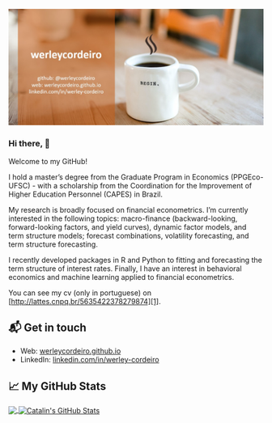 
[![Hello 👋](https://raw.githubusercontent.com/werleycordeiro/werleycordeiro/main/Wcard.jpg)][4]
### Hi there, 👋

Welcome to my GitHub! 

I hold a master’s degree from the Graduate Program in Economics (PPGEco-UFSC) - with a scholarship from the Coordination for the Improvement of Higher Education Personnel (CAPES) in Brazil.
 
My research is broadly focused on financial econometrics. I’m currently interested in the following topics: macro-finance (backward-looking, forward-looking factors, and yield curves), dynamic factor models, and term structure models; forecast combinations, volatility forecasting, and term structure forecasting.

I recently developed packages in R and Python to fitting and forecasting the term structure of interest rates. Finally, I have an interest in behavioral economics and machine learning applied to financial econometrics.

You can see my cv (only in portuguese) on [http://lattes.cnpq.br/5635422378279874][1].

## 📬 Get in touch

- Web: [werleycordeiro.github.io][2]
- LinkedIn: [linkedin.com/in/werley-cordeiro][3]

## &#x1f4c8; My GitHub Stats

<a href="https://github.com/werleycordeiro/werleycordeiro">
  <img align="center" src="https://github-readme-stats.vercel.app/api/top-langs/?username=werleycordeiro&hide=java,html&title_color=ffffff&text_color=c9cacc&icon_color=2bbc8a&bg_color=1d1f21" />
</a>

<a href="https://github.com/werleycordeiro/werleycordeiro">
  <img align="center" src="https://github-readme-stats.vercel.app/api?username=werleycordeiro&show_icons=true&line_height=27&count_private=true&title_color=ffffff&text_color=c9cacc&icon_color=2bbc8a&bg_color=1d1f21" alt="Catalin's GitHub Stats" />
</a>

[1]: http://lattes.cnpq.br/5635422378279874
[2]: https://werleycordeiro.github.io
[3]: https://linkedin.com/in/werley-cordeiro
[4]: https://github.com/werleycordeiro
